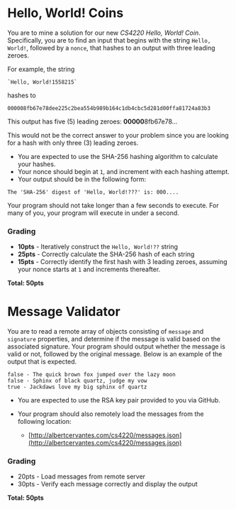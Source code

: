# Hello, World! Coins

You are to mine a solution for our new *CS4220 Hello, World! Coin*.  Specifically, you are to find an input that begins with the string `Hello, World!`, followed by a `nonce`, that hashes to an output with three leading zeroes. 

For example, the string 

	`Hello, World!1558215` 

hashes to 

	000008fb67e78dee225c2bea554b989b164c1db4cbc5d281d00ffa81724a83b3

This output has five (5) leading zeroes: **00000**8fb67e78...

This would not be the correct answer to your problem since you are looking for a hash with only three (3) leading zeroes.

- You are expected to use the SHA-256 hashing algorithm to calculate your hashes.
- Your nonce should begin at `1`, and increment with each hashing attempt.
- Your output should be in the following form:

`The 'SHA-256' digest of 'Hello, World!???' is: 000....`

Your program should not take longer than a few seconds to execute.  For many of you, your program will execute in under a second.

### Grading
- **10pts** - Iteratively construct the `Hello, World!??` string
- **25pts** - Correctly calculate the SHA-256 hash of each string
- **15pts** - Correctly identify the first hash with 3 leading zeroes, assuming your nonce starts at `1` and increments thereafter.

**Total: 50pts**



# Message Validator
You are to read a remote array of objects consisting of `message` and `signature` properties, and determine if the message is valid based on the associated signature.  Your program should output whether the message is valid or not, followed by the original message.  Below is an example of the output that is expected.

```
false - The quick brown fox jumped over the lazy moon
false - Sphinx of black quartz, judge my vow
true - Jackdaws love my big sphinx of quartz
```

- You are expected to use the RSA key pair provided to you via GitHub.

- Your program should also remotely load the messages from the following location:

	- [http://albertcervantes.com/cs4220/messages.json](http://albertcervantes.com/cs4220/messages.json)

### Grading
- 20pts - Load messages from remote server
- 30pts - Verify each message correctly and display the output

**Total: 50pts**

